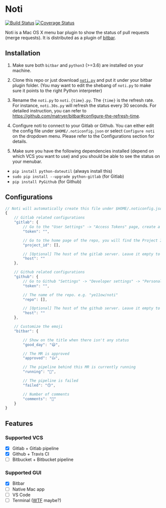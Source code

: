 # Noti

[![Build Status](https://travis-ci.org/ye11ow/noti.svg?branch=master)](https://travis-ci.org/ye11ow/noti)
[![Coverage Status](https://coveralls.io/repos/github/ye11ow/noti/badge.svg?branch=master)](https://coveralls.io/github/ye11ow/noti?branch=master)

Noti is a Mac OS X menu bar plugin to show the status of pull requests (merge requests). It is distributed as a plugin of [bitbar](https://getbitbar.com/).

## Installation
1. Make sure both `bitbar` and `python3` (>=3.6) are installed on your machine.

1. Clone this repo or just download [`noti.py`](https://raw.githubusercontent.com/ye11ow/noti/master/noti.py) and put it under your bitbar plugin folder. (You may want to edit the shebang of `noti.py` to make sure it points to the right Python interpreter)

1. Rename the `noti.py` to `noti.{time}.py`. The `{time}` is the refresh rate. For instance, `noti.30s.py` will refresh the status every 30 seconds. For detailed instruction, you can refer to https://github.com/matryer/bitbar#configure-the-refresh-time.

1. Configure noti to connect to your Gitlab or Github. You can either edit the config file under `$HOME/.noticonfig.json` or select `Configure noti` on the dropdown menu. Please refer to the Configurations section for details.

1. Make sure you have the following dependencies installed (depend on which VCS you want to use) and you should be able to see the status on your menubar.

* `pip install python-dateutil` (always install this)
* `sudo pip install --upgrade python-gitlab` (for Gitlab)
* `pip install PyGithub` (for Github)

## Configurations

```javascript
// Noti will automatically create this file under $HOME/.noticonfig.json if it doesn't exist
{
    // Gitlab related configurations
    "gitlab": {
        // Go to the "User Settings" -> "Access Tokens" page, create a Personal Access Token with "api" Scopes
        "token": "",

        // Go to the home page of the repo, you will find the Project ID under the name of the repo (in grey).
        "project_id": [],

        // [Optional] The host of the gitlab server. Leave it empty to use the public Gitlab server.
        "host": ""
    },

    // Github related configurations
    "github": {
        // Go to Github "Settings" -> "Developer settings" -> "Personal access tokens" and "Generate new token" with "repo" scopes
        "token": "",

        // The name of the repo. e.g. "ye11ow/noti"
        "repo": [],

        // [Optional] The host of the github server. Leave it empty to use the public Github server.
        "host": ""
    },

    // Customize the emoji
    "bitbar": {

        // Show on the title when there isn't any status
        "good_day": "😃",

        // The MR is approved
        "approved": "👍",

        // The pipeline behind this MR is currently running
        "running": "🏃",

        // The pipeline is failed
        "failed": "🙃",

        // Number of comments
        "comments": "💬"
    }
}
```

## Features

### Supported VCS

- [X] Gitlab + Gitlab pipeline
- [X] Github + Travis CI
- [ ] Bitbucket + Bitbucket pipeline

### Supported GUI

- [X] Bitbar
- [ ] Native Mac app
- [ ] VS Code
- [ ] Terminal ([WTF](https://wtfutil.com/) maybe?)
